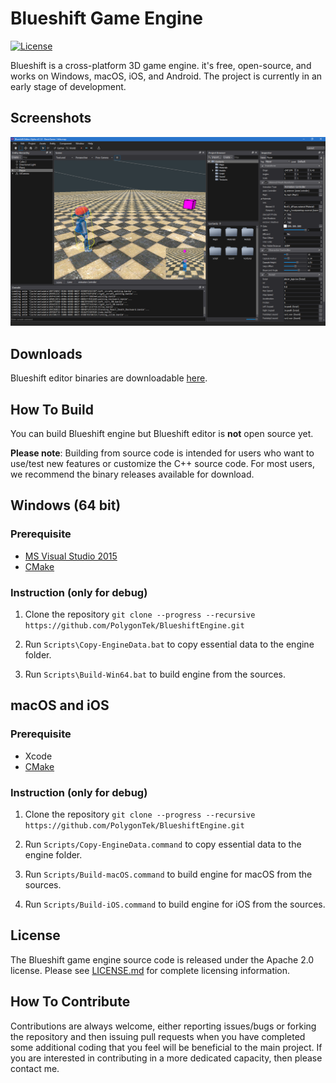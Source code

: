 ﻿Blueshift Game Engine
=======================

[![License](https://img.shields.io/badge/Licence-Apache2.0-blue.svg)]()

Blueshift is a cross-platform 3D game engine. it's free, open-source, and works on Windows, macOS, iOS, and Android.
The project is currently in an early stage of development.

Screenshots
-------------------

![Screenshot1](Screenshots/screenshot1.png)

Downloads
-------------------

Blueshift editor binaries are downloadable [here](https://github.com/PolygonTek/BlueshiftEngine/releases).

How To Build
-------------------

You can build Blueshift engine but Blueshift editor is **not** open source yet.

**Please note**: Building from source code is intended for users who want to use/test new features or customize the C++ source code. For most users, we recommend the binary releases available for download.

## Windows (64 bit)

### Prerequisite

  * [MS Visual Studio 2015](https://www.visualstudio.com/downloads/)
  * [CMake](https://cmake.org/download/)

### Instruction (only for debug)

  1. Clone the repository `git clone --progress --recursive https://github.com/PolygonTek/BlueshiftEngine.git`

  2. Run `Scripts\Copy-EngineData.bat` to copy essential data to the engine folder.

  3. Run `Scripts\Build-Win64.bat` to build engine from the sources.

## macOS and iOS

### Prerequisite

  * Xcode
  * [CMake](https://cmake.org/download/)

### Instruction (only for debug)

  1. Clone the repository `git clone --progress --recursive https://github.com/PolygonTek/BlueshiftEngine.git`

  2. Run `Scripts/Copy-EngineData.command` to copy essential data to the engine folder.

  3. Run `Scripts/Build-macOS.command` to build engine for macOS from the sources.

  4. Run `Scripts/Build-iOS.command` to build engine for iOS from the sources.

License
-------------------

The Blueshift game engine source code is released under the Apache 2.0 license. Please see [LICENSE.md](LICENSE.md) for complete licensing information.

How To Contribute
-------------------

Contributions are always welcome, either reporting issues/bugs or forking the repository and then issuing pull requests when you have completed some additional coding that you feel will be beneficial to the main project. If you are interested in contributing in a more dedicated capacity, then please contact me.
